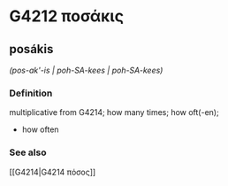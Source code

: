 # G4212 ποσάκις

## posákis

_(pos-ak'-is | poh-SA-kees | poh-SA-kees)_

### Definition

multiplicative from G4214; how many times; how oft(-en); 

- how often

### See also

[[G4214|G4214 πόσος]]
